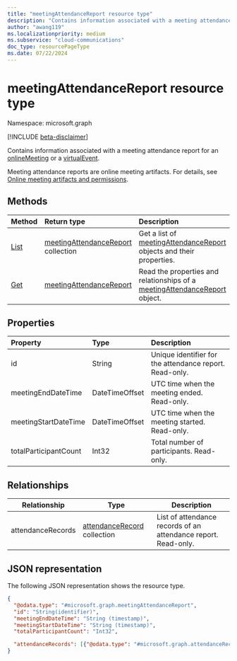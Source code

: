 ```yaml
---
title: "meetingAttendanceReport resource type"
description: "Contains information associated with a meeting attendance report."
author: "awang119"
ms.localizationpriority: medium
ms.subservice: "cloud-communications"
doc_type: resourcePageType
ms.date: 07/22/2024
---
```


# meetingAttendanceReport resource type

Namespace: microsoft.graph

[!INCLUDE [beta-disclaimer](../../includes/beta-disclaimer.md)]

Contains information associated with a meeting attendance report for an [onlineMeeting](../resources/onlinemeeting.md) or a [virtualEvent](../resources/virtualevent.md).

Meeting attendance reports are online meeting artifacts. For details, see [Online meeting artifacts and permissions](/graph/cloud-communications-online-meeting-artifacts).

## Methods

|Method|Return type|Description|
|:---|:---|:---|
|[List](../api/meetingattendancereport-list.md)|[meetingAttendanceReport](../resources/meetingattendancereport.md) collection|Get a list of  [meetingAttendanceReport](../resources/meetingattendancereport.md) objects and their properties.|
|[Get](../api/meetingattendancereport-get.md)|[meetingAttendanceReport](../resources/meetingattendancereport.md)|Read the properties and relationships of a [meetingAttendanceReport](../resources/meetingattendancereport.md) object.|

## Properties

| Property              | Type                                               | Description                     |
|:----------------------|:---------------------------------------------------|:--------------------------------|
| id                    | String   | Unique identifier for the attendance report. Read-only. |
| meetingEndDateTime    | DateTimeOffset | UTC time when the meeting ended. Read-only.   |
| meetingStartDateTime  | DateTimeOffset | UTC time when the meeting started. Read-only.   |
| totalParticipantCount | Int32 | Total number of participants. Read-only.  |

## Relationships

| Relationship | Type | Description |
| ------------ | ---- | ----------- |
| attendanceRecords | [attendanceRecord](attendanceRecord.md) collection | List of attendance records of an attendance report. Read-only. |

## JSON representation

The following JSON representation shows the resource type.

<!-- {
  "blockType": "resource",
  "keyProperty": "id",
  "optionalProperties": [

  ],
  "@odata.type": "microsoft.graph.meetingAttendanceReport"
}-->

```json
{
  "@odata.type": "#microsoft.graph.meetingAttendanceReport",
  "id": "String(identifier)",
  "meetingEndDateTime": "String (timestamp)",
  "meetingStartDateTime": "String (timestamp)",
  "totalParticipantCount": "Int32",

  "attendanceRecords": [{"@odata.type": "#microsoft.graph.attendanceRecord"}]
}
```

